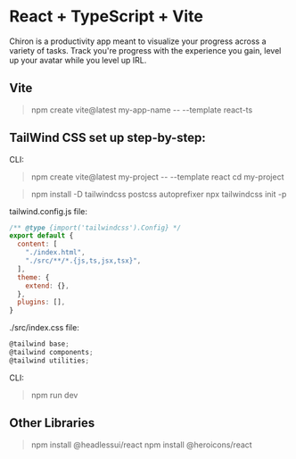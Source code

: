 # React + TypeScript + Vite

Chiron is a productivity app meant to visualize your progress across
a variety of tasks. Track you're progress with the experience you gain, level
up your avatar while you level up IRL.



## Vite
> npm create vite@latest my-app-name -- --template react-ts

## TailWind CSS set up step-by-step:
CLI:
> npm create vite@latest my-project -- --template react
> cd my-project

> npm install -D tailwindcss postcss autoprefixer
> npx tailwindcss init -p

tailwind.config.js file:
```js
/** @type {import('tailwindcss').Config} */
export default {
  content: [
    "./index.html",
    "./src/**/*.{js,ts,jsx,tsx}",
  ],
  theme: {
    extend: {},
  },
  plugins: [],
}
```
./src/index.css file:
```js
@tailwind base;
@tailwind components;
@tailwind utilities;
```
CLI:
> npm run dev


## Other Libraries
> npm install @headlessui/react
> npm install @heroicons/react

